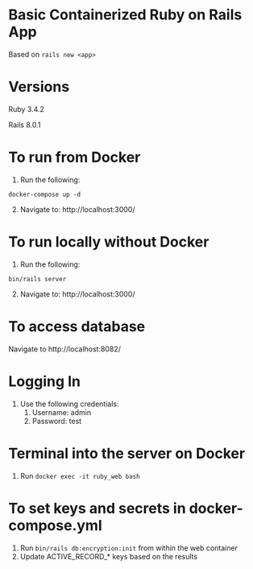 # Basic Containerized Ruby on Rails App

Based on `rails new <app>`

# Versions
Ruby 3.4.2

Rails 8.0.1

# To run from Docker
1. Run the following:
```
docker-compose up -d
```
2. Navigate to: http://localhost:3000/

# To run locally without Docker
1. Run the following:
```
bin/rails server
```
2. Navigate to: http://localhost:3000/

# To access database
Navigate to http://localhost:8082/

# Logging In
1. Use the following credentials:
	1. Username: admin
	2. Password: test

# Terminal into the server on Docker
1. Run `docker exec -it ruby_web bash`

# To set keys and secrets in docker-compose.yml
1. Run `bin/rails db:encryption:init` from within the web container
2. Update ACTIVE_RECORD_* keys based on the results